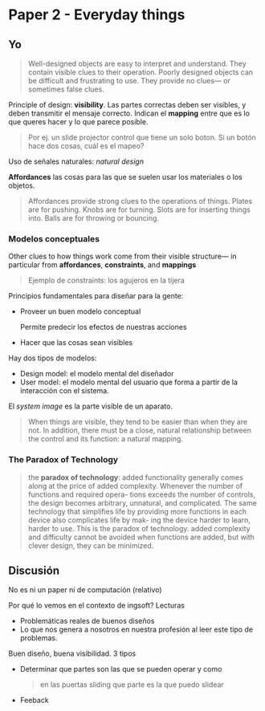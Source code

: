 # Paper 2 - Everyday things

## Yo

> Well-designed objects are easy to interpret and understand. They contain
visible clues to their operation. Poorly designed objects can be difficult and
frustrating to use. They provide no clues— or sometimes false clues.

Principle of design: **visibility**. Las partes correctas deben ser visibles, y
deben transmitir el mensaje correcto. Indican el **mapping** entre que es lo que
queres hacer y lo que parece posible.

> Por ej. un slide projector control que tiene un solo boton. Si un botón hace
dos cosas, cuál es el mapeo?

Uso de señales naturales: *natural design*

**Affordances** las cosas para las que se suelen usar los materiales o los
objetos.  

> Affordances provide strong clues to the operations of things. Plates are for
pushing. Knobs are for turning. Slots are for inserting things into. Balls are
for throwing or bouncing.

### Modelos conceptuales

Other clues to how things work come from their visible structure—
in particular from **affordances**, **constraints**, and **mappings**

> Ejemplo de constraints: los agujeros en la tijera

Principios fundamentales para diseñar para la gente:

- Proveer un buen modelo conceptual

  Permite predecir los efectos de nuestras acciones

- Hacer que las cosas sean visibles

Hay dos tipos de modelos:

- Design model: el modelo mental del diseñador
- User model: el modelo mental del usuario que forma a partir de la interacción
  con el sistema.

El *system image* es la parte visible de un aparato.

> When things are visible, they tend to be easier than when they are not. In
addition, there must be a close, natural relationship between the control and
its function: a natural mapping.

### The Paradox of Technology

> the **paradox of technology**: added functionality generally comes along at
the price of added complexity.
> Whenever the number of functions and required opera- tions exceeds the number
of controls, the design becomes arbitrary, unnatural, and complicated. The same
technology that simplifies life by providing more functions in each device also
complicates life by mak- ing the device harder to learn, harder to use. This is
the paradox of technology.
> added complexity and difficulty cannot be avoided when functions are
added, but with clever design, they can be minimized.

## Discusión

No es ni un paper ni de computación (relativo)

Por qué lo vemos en el contexto de ingsoft? Lecturas

- Problemáticas reales de buenos diseños
- Lo que nos genera a nosotros en nuestra profesión al leer este tipo de
  problemas.

Buen diseño, buena visibilidad. 3 tipos

- Determinar que partes son las que se pueden operar y como

  > en las puertas sliding que parte es la que puedo slidear

- Feeback